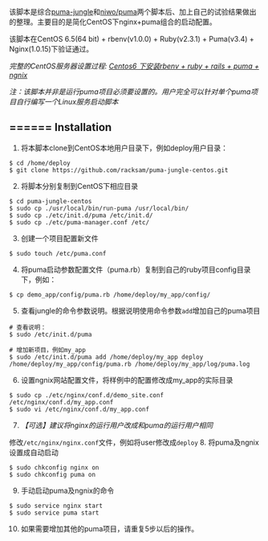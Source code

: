 该脚本是综合[puma-jungle]()和[niwo/puma](https://gist.github.com/niwo/4526179)两个脚本后、加上自己的试验结果做出的整理。主要目的是简化CentOS下nginx+puma组合的启动配置。

该脚本在CentOS 6.5(64 bit) + rbenv(v1.0.0) + Ruby(v2.3.1) + Puma(v3.4) + Nginx(1.0.15)下验证通过。

*完整的CentOS服务器设置过程:  [Centos6 下安装rbenv + ruby + rails + puma + ngnix](http://www.racksam.com/2016/03/01/install-rbenv-ruby-rails-nginx-puma-on-centos6)*

*注：该脚本并非是运行puma项目必须要设置的。用户完全可以针对单个puma项目自行编写一个Linux服务启动脚本*


======
Installation
------------
1. 将本脚本clone到CentOS本地用户目录下，例如deploy用户目录：

  ```
  $ cd /home/deploy
  $ git clone https://github.com/racksam/puma-jungle-centos.git
  ``` 
2. 将脚本分别复制到CentOS下相应目录

  ```
  $ cd puma-jungle-centos
  $ sudo cp ./usr/local/bin/run-puma /usr/local/bin/
  $ sudo cp ./etc/init.d/puma /etc/init.d/
  $ sudo cp ./etc/puma-manager.conf /etc/
  ```
3. 创建一个项目配置新文件

  ```
  $ sudo touch /etc/puma.conf
  ```
4. 将puma启动参数配置文件（puma.rb）复制到自己的ruby项目config目录下，例如：

  ```
  $ cp demo_app/config/puma.rb /home/deploy/my_app/config/
  ```
5. 查看jungle的命令参数说明。根据说明使用命令参数`add`增加自己的puma项目

  ```
  # 查看说明：
  $ sudo /etc/init.d/puma

  # 增加新项目，例如my_app
  $ sudo /etc/init.d/puma add /home/deploy/my_app deploy /home/deploy/my_app/config/puma.rb /home/deploy/my_app/log/puma.log
  ```
6. 设置ngnix网站配置文件，将样例中的配置修改成my_app的实际目录

  ```
  $ sudo cp ./etc/nginx/conf.d/demo_site.conf /etc/nginx/conf.d/my_app.conf
  $ sudo vi /etc/nginx/conf.d/my_app.conf
  ```
7. *【可选】建议将nginx的运行用户改成和puma的运行用户相同*

  修改`/etc/nginx/nginx.conf`文件，例如将user修改成`deploy`
8. 将puma及ngnix设置成自动启动

  ```
  $ sudo chkconfig nginx on
  $ sudo chkconfig puma on
  ```
9. 手动启动puma及ngnix的命令

  ```
  $ sudo service nginx start
  $ sudo service puma start
  ```

10. 如果需要增加其他的puma项目，请重复5步以后的操作。



